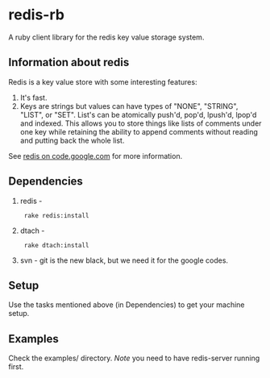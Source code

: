 # redis-rb

A ruby client library for the redis key value storage system.

## Information about redis

Redis is a key value store with some interesting features:
1. It's fast.
2. Keys are strings but values can have types of "NONE", "STRING", "LIST",  or "SET".  List's can be atomically push'd, pop'd, lpush'd, lpop'd and indexed.  This allows you to store things like lists of comments under one key while retaining the ability to append comments without reading and putting back the whole list.

See [redis on code.google.com](http://code.google.com/p/redis/wiki/README) for more information.

## Dependencies

1. redis - 

		rake redis:install

2. dtach - 

		rake dtach:install

3. svn - git is the new black, but we need it for the google codes.

## Setup

Use the tasks mentioned above (in Dependencies) to get your machine setup.

## Examples

Check the examples/ directory.  *Note* you need to have redis-server running first.